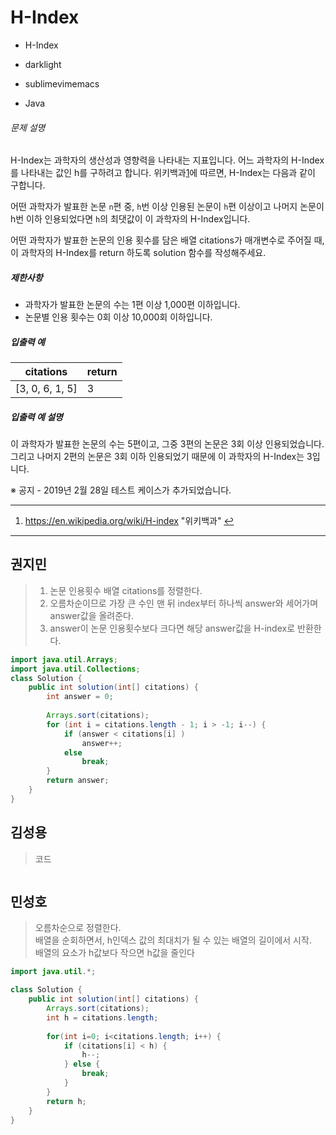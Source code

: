 # H-Index



- H-Index
- darklight

- sublimevimemacs

- Java 

###### 문제 설명

H-Index는 과학자의 생산성과 영향력을 나타내는 지표입니다. 어느 과학자의 H-Index를 나타내는 값인 h를 구하려고 합니다. 위키백과[1](https://programmers.co.kr/learn/courses/30/lessons/42747#fn1)에 따르면, H-Index는 다음과 같이 구합니다.

어떤 과학자가 발표한 논문 `n`편 중, `h`번 이상 인용된 논문이 `h`편 이상이고 나머지 논문이 h번 이하 인용되었다면 `h`의 최댓값이 이 과학자의 H-Index입니다.

어떤 과학자가 발표한 논문의 인용 횟수를 담은 배열 citations가 매개변수로 주어질 때, 이 과학자의 H-Index를 return 하도록 solution 함수를 작성해주세요.

##### 제한사항

- 과학자가 발표한 논문의 수는 1편 이상 1,000편 이하입니다.
- 논문별 인용 횟수는 0회 이상 10,000회 이하입니다.

##### 입출력 예

| citations       | return |
| --------------- | ------ |
| [3, 0, 6, 1, 5] | 3      |

##### 입출력 예 설명

이 과학자가 발표한 논문의 수는 5편이고, 그중 3편의 논문은 3회 이상 인용되었습니다. 그리고 나머지 2편의 논문은 3회 이하 인용되었기 때문에 이 과학자의 H-Index는 3입니다.

※ 공지 - 2019년 2월 28일 테스트 케이스가 추가되었습니다.

------

1. https://en.wikipedia.org/wiki/H-index "위키백과" [↩](https://programmers.co.kr/learn/courses/30/lessons/42747#fnref1)





---------------





## 권지민

> 1. 논문 인용횟수 배열 citations를 정렬한다.
> 2. 오름차순이므로 가장 큰 수인 맨 뒤 index부터 하나씩 answer와 세어가며 answer값을 올려준다.
> 3. answer이 논문 인용횟수보다 크다면 해당 answer값을 H-index로 반환한다.

```java
import java.util.Arrays;
import java.util.Collections;
class Solution {
    public int solution(int[] citations) {
        int answer = 0;
        
        Arrays.sort(citations);
        for (int i = citations.length - 1; i > -1; i--) {
            if (answer < citations[i] )
                answer++;
            else
                break;
        }
        return answer;
    }
}
```





## 김성용

> 코드

```python

```





## 민성호

> 오름차순으로 정렬한다.   
> 배열을 순회하면서, h인덱스 값의 최대치가 될 수 있는 배열의 길이에서 시작.  
> 배열의 요소가 h값보다 작으면 h값을 줄인다

```java
import java.util.*;

class Solution {
    public int solution(int[] citations) {
        Arrays.sort(citations);
        int h = citations.length;
        
        for(int i=0; i<citations.length; i++) {
            if (citations[i] < h) {
                h--;
            } else {
                break;
            }
        }
        return h;
    }
}
```
